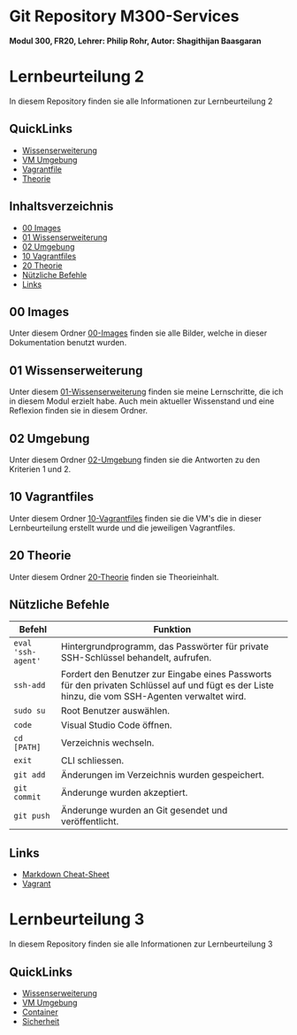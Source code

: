 # Git Repository M300-Services
**Modul 300, FR20, Lehrer: Philip Rohr, Autor: Shagithijan Baasgaran** 

# Lernbeurteilung 2

In diesem Repository finden sie alle Informationen zur Lernbeurteilung 2

## QuickLinks
- [Wissenserweiterung](https://github.com/tbzsaii/M300-Services/tree/master/01-Wissenserweiterung)
- [VM Umgebung](https://github.com/tbzsaii/M300-Services/tree/master/02-Umgebung)
- [Vagrantfile](https://github.com/tbzsaii/M300-Services/tree/master/10-Vagrantfile)
- [Theorie](https://github.com/tbzsaii/M300-Services/tree/master/20_Theorie)

## Inhaltsverzeichnis
  - [00 Images](#00-images)
  - [01 Wissenserweiterung](#01-wissenserweiterung)
  - [02 Umgebung](#02-umgebung)
  - [10 Vagrantfiles](#10-vagrantfiles)
  - [20 Theorie](#20-theorie)
  - [Nützliche Befehle](#n%c3%bctzliche-befehle)
  - [Links](#links)

## 00 Images
Unter diesem Ordner [00-Images](https://github.com/tbzsaii/M300-Services/tree/master/00-Images) finden sie alle Bilder, welche in dieser Dokumentation benutzt wurden.

## 01 Wissenserweiterung
Unter diesem [01-Wissenserweiterung](https://github.com/tbzsaii/M300-Services/tree/master/01-Wissenserweiterung) finden sie meine Lernschritte, die ich in diesem Modul erzielt habe. Auch mein aktueller Wissenstand und eine Reflexion finden sie in diesem Ordner.

## 02 Umgebung
Unter diesem Ordner [02-Umgebung](https://github.com/tbzsaii/M300-Services/tree/master/02-Umgebung) finden sie die Antworten zu den Kriterien 1 und 2. 

## 10 Vagrantfiles
Unter diesem Ordner [10-Vagrantfiles](https://github.com/tbzsaii/M300-Services/tree/master/10-Vagrantfile) finden sie die VM's die in dieser Lernbeurteilung erstellt wurde und die jeweiligen Vagrantfiles.
## 20 Theorie
Unter diesem Ordner [20-Theorie](https://github.com/tbzsaii/M300-Services/tree/master/20_Theorie) finden sie Theorieinhalt.

## Nützliche Befehle

| Befehl                  | Funktion       |
| ----------------------- | -------------- |
| `eval 'ssh-agent'`      | Hintergrundprogramm, das Passwörter für private SSH-Schlüssel behandelt, aufrufen.|
| `ssh-add`               | Fordert den Benutzer zur Eingabe eines Passworts für den privaten Schlüssel auf und fügt es der Liste hinzu, die vom SSH-Agenten verwaltet wird. |
| `sudo su`               | Root Benutzer auswählen.|
| `code`                  | Visual Studio Code öffnen.|
| `cd [PATH]`             | Verzeichnis wechseln.|
| `exit`                  | CLI schliessen.|
| `git add`               | Änderungen im Verzeichnis wurden gespeichert.|
| `git commit`            | Änderunge wurden akzeptiert. |
| `git push`              | Änderunge wurden an Git gesendet und veröffentlicht. |


## Links
- [Markdown Cheat-Sheet](https://www.markdownguide.org/cheat-sheet/)
- [Vagrant](https://www.vagrantup.com/docs/)


# Lernbeurteilung 3

In diesem Repository finden sie alle Informationen zur Lernbeurteilung 3

## QuickLinks
- [Wissenserweiterung](https://github.com/tbzsaii/M300-Services/tree/master/01-Wissenserweiterung)
- [VM Umgebung](https://github.com/tbzsaii/M300-Services/tree/master/02-Umgebung)
- [Container](https://github.com/tbzsaii/M300-Services/tree/master/30-Container)
- [Sicherheit](https://github.com/tbzsaii/M300-Services/tree/master/35-Sicherheit)

